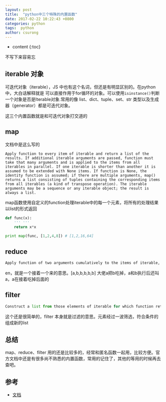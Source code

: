 ```yaml
---
layout: post
title:  "python中三个特殊的内置函数"
date: 2017-02-22 10:22:43 +0800
categories: python
tags:  python
author: csurong
---
```


* content
{:toc}

不写下来容易忘 




## iterable 对象

可迭代对象（iterable），JS 中也有这个名词，但还是有明显区别的。在python中，大白话解释就是 可以直接作用于for循环的对象。可以使用`isinstance()`判断一个对象是否是Iterable对象.常用的像 list、dict、tuple、set、str 类型以及生成器（generator）都是可迭代对象。

这三个内置函数就是和可迭代对象打交道的

## map

文档中是这么写的
```
Apply function to every item of iterable and return a list of the results. If additional iterable arguments are passed, function must take that many arguments and is applied to the items from all iterables in parallel. If one iterable is shorter than another it is assumed to be extended with None items. If function is None, the identity function is assumed; if there are multiple arguments, map() returns a list consisting of tuples containing the corresponding items from all iterables (a kind of transpose operation). The iterable arguments may be a sequence or any iterable object; the result is always a list.
```
map函数使用自定义的function处理iterable中的每一个元素，将所有的处理结果以list的形式返回

```python
def func(x):
    ''' '''
    return x*x

print map(func, [1,2,4,8]) # [1,2,16,64]
```

## reduce

```python
Apply function of two arguments cumulatively to the items of iterable, from left to right, so as to reduce the iterable to a single value. For example, reduce(lambda x, y: x+y, [1, 2, 3, 4, 5]) calculates ((((1+2)+3)+4)+5). The left argument, x, is the accumulated value and the right argument, y, is the update value from the iterable. If the optional initializer is present, it is placed before the items of the iterable in the calculation, and serves as a default when the iterable is empty. If initializer is not given and iterable contains only one item, the first item is returned
```
en，就是一个接着一个来的意思。[a,b,b,b,b,b] 大佬a把b吃掉，a和b执行后还叫a，a在接着吃掉后面的

## filter

```python
Construct a list from those elements of iterable for which function returns true. iterable may be either a sequence, a container which supports iteration, or an iterator. If iterable is a string or a tuple, the result also has that type; otherwise it is always a list. If function is None, the identity function is assumed, that is, all elements of iterable that are false are removed.
```
这个还是很简单的，filter 本身就是过滤的意思。元素经过一波筛选，符合条件的组成新的list

## 总结

map、reduce、filter 用的还是比较多的，经常和匿名函数一起用，比较方便。官方文档中还是有很多尚不熟悉的内置函数，常用的记住了，其他的等用的时候再去查吧。

## 参考

* [文档](https://docs.python.org/2/library/functions.html#filter%E4%B8%AD%E5%A6%82%E4%B8%8B%E4%BB%8B%E7%BB%8Dfilter%E5%87%BD%E6%95%B0%EF%BC%9A)


